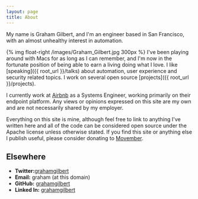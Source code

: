 ```yaml
---
layout: page
title: About
---
```


<p class="message">
  My name is Graham Gilbert, and I'm an engineer based in San Francisco, with an almost unhealthy interest in automation.
</p>

{% img float-right /images/Graham_Gilbert.jpg 300px %} I've been playing around with Macs for as long as I can remember, and I'm now in the fortunate position of being able to earn a living doing what I love.  I like [speaking]({{ root_url }}/talks) about automation, user experience and security related topics. I work on several open source [projects]({{ root_url }}/projects).

I currently work at [Airbnb](http://airbnb.com) as a Systems Engineer, working primarily on their endpoint platform. Any views or opinions expressed on this site are my own and are not necessarily shared by my employer.

Everything on this site is mine, although feel free to link to anything I've written here and all of the code can be considered open source under the Apache license unless otherwise stated. If you find this site or anything else I publish useful, please consider donating to [Movember](https://graham.at/movember).

## Elsewhere

 * __Twitter:__[grahamgilbert](http://twitter.com/grahamgilbert)
 *  __Email:__ graham (at this domain)
 * __GitHub:__ [grahamgilbert](https://github.com/grahamgilbert)
 * __Linked In:__ [grahamgilbert](http://uk.linkedin.com/in/grahamgilbert)

